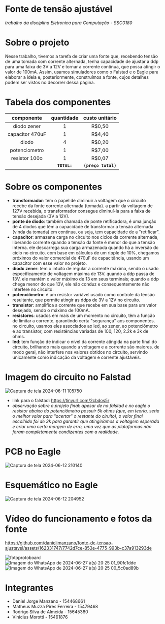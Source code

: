 # Fonte de tensão ajustável

*trabalho da disciplina Eletronica para Computação - SSC0180*

# Sobre o projeto
Nesse trabalho, tivemos a tarefa de criar uma fonte que, recebendo tensão de uma tomada com corrente alternada, tenha capacidade de ajustar a ddp para uma faixa de 3V a 12V e tornar a corrente contínua, que possa atingir o valor de 100mA. Assim, usamos simuladores como o Falstad e o Eagle para elaborar a ideia e, posteriormente, construímos a fonte, cujos detalhes podem ser vistos no decorrer dessa página.

# Tabela dos componentes
| componente | quantidade | custo unitário |
| :----: | :----: | :----: |
|diodo zener|1|R$0,50|
|capacitor 470uF|1|R$4,40|
|diodo|4|R$0,20|
|potenciometro|1|R$7,00|
|resistor 100o|1|R$0,07|
| | **`TOTAL:`** | **`(preço total)`** |

# Sobre os componentes
- **transformador**: tem o papel de diminuir a voltagem que o circuito recebe da fonte corrente alternada (tomada). a partir da voltagem de 127V recebida, o transformador consegue diminuí-la para a faixa de tensão desejada (3V a 12V).
- **ponte de diodo**: também chamada de ponte retificadora, é uma junção de 4 diodos que têm a capacidade de transformar a tensão alternada (vinda da tomada) em contínua, ou seja, tem capacidade de a "retificar".
- **capacitor**: armazena carga no circuito nos ciclos da corrente alternada, liberando corrente quando a tensão da fonte é menor do que a tensão interna. ele descarrega sua carga armazenada quando há a inversão do ciclo no circuito. com base em cálculos de um ripple de 10%, chegamos próximos do valor comercial de 470uF de capacitância, usando um capacitor com esse valor no projeto.
- **diodo zener**: tem o intuito de regular a corrente máxima, sendo o usado especificamente de voltagem máxima de 13V. quando a ddp passa de 13V, ele mantém o valor máximo de 13 em seus terminais; quando a ddp chega menor do que 13V, ele não conduz e consequentemente não interfere no circuito.
- **potenciômetro**: é um resistor variável usado como controle da tensão resultante, que permite atingir as ddps de 3V a 12V no circuito.
- **transistor**: amplifica a corrente que recebe em sua base para um valor desejado, sendo o máximo de 100mA.
- **resistores**: usados em mais de um momento no circuito, têm a função de limitar a corrente, garantindo certa "segurança" aos componentes. no circuito, usamos eles associados ao led, ao zener, ao potenciômetro e ao transistor, com resistências variadas de 100, 120, 2.2k e 3k de ohms.
- **led**: tem função de indicar o nível da corrente atingida na parte final do circuito, brilhando mais quando a voltagem e a corrente são maiores. de modo geral, não interfere nos valores obtidos no circuito, servindo unicamente como indicação da voltagem e corrente ajustáveis.

# Imagem do circuito no Falstad
![Captura de tela 2024-06-11 105750](https://github.com/danieljmanzano/fonte-de-tensao-ajustavel/assets/162331747/e3c710aa-9977-4a19-93ae-4c3c98ba290d)
   - link para o falstad: https://tinyurl.com/2cbdos5r
   - *observação sobre o projeto final: apesar de no falstad e no eagle o resistor abaixo do potenciômetro possuir 5k ohms (que, em teoria, seria o melhor valor para "acertar" o restante do ciruito), o valor final escolhido foi de 3k para garantir que atingiríamos a voltagem esperada e criar uma certa margem de erro, uma vez que as plataformas não foram completamente condizentes com a realidade.*

# PCB no Eagle
![Captura de tela 2024-06-12 210140](https://github.com/danieljmanzano/fonte-de-tensao-ajustavel/assets/162331747/a610be01-ebc5-4f92-b6d7-2eceea460e35)

# Esquemático no Eagle
![Captura de tela 2024-06-12 204952](https://github.com/danieljmanzano/fonte-de-tensao-ajustavel/assets/162331747/86f89c07-bab1-40e5-bc8c-1dc4eaa14497)

# Vídeo do funcionamento e fotos da fonte
https://github.com/danieljmanzano/fonte-de-tensao-ajustavel/assets/162331747/7742d7ce-853e-4775-993b-c37a913293de

![fotoprotoboard](https://github.com/danieljmanzano/fonte-de-tensao-ajustavel/assets/162331747/9b20688d-45e9-45c6-a025-179d9b8a1738)
![Imagem do WhatsApp de 2024-06-27 à(s) 20 25 01_90fc1dde](https://github.com/danieljmanzano/fonte-de-tensao-ajustavel/assets/162331747/ab38b9e3-b5f2-4b77-a094-3af1bb4c167e)
![Imagem do WhatsApp de 2024-06-27 à(s) 20 25 00_5c0ad89b](https://github.com/danieljmanzano/fonte-de-tensao-ajustavel/assets/162331747/931ddbbe-1e25-41eb-b518-417e3e881047)




# Integrantes
- Daniel Jorge Manzano - 154468661
- Matheus Muzza Pires Ferreira - 15479468
- Rodrigo Silva de Almeida - 15645380
- Vinicius Morotti - 15491876

